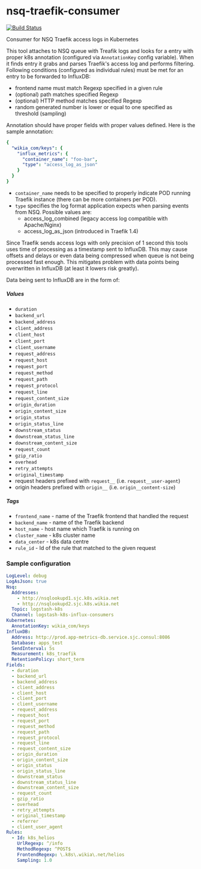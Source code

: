# nsq-traefik-consumer
[![Build Status](https://travis-ci.org/Wikia/nsq-traefik-consumer.svg?branch=master)](https://travis-ci.org/Wikia/nsq-traefik-consumer)

Consumer for NSQ Traefik access logs in Kubernetes

This tool attaches to NSQ queue with Treafik logs and looks for a entry with proper k8s annotation
(configured via `AnnotationKey` config variable). When it finds entry it grabs and parses Traefik's
access log and performs filtering. Following conditions (configured as individual rules) must be met for an entry to be forwarded to
InfluxDB:
* frontend name must match Regexp specified in a given rule
* (optional) path matches specified Regexp
* (optional) HTTP method matches specified Regexp
* random generated number is lower or equal to one specified as threshold (sampling)

Annotation should have proper fields with proper values defined. Here is the sample annotation:
```yaml
{
  "wikia_com/keys": {
    "influx_metrics": {
      "container_name": "foo-bar", 
      "type": "access_log_as_json"
    }
  }
}
```

* `container_name` needs to be specified to properly indicate POD running Traefik instance (there can be more containers per POD).
* `type` specifies the log format application expects when parsing events from NSQ. Possible values are:
    - access_log_combined (legacy access log compatible with Apache/Nginx)
    - access_log_as_json (introduced in Traefik 1.4)
 
Since Traefik sends access logs with only precision of 1 second this tools uses time of processing as
a timestamp sent to InfluxDB. This may cause offsets and delays or even data being compressed when
queue is not being processed fast enough. This mitigates problem with data points being overwritten in
InfluxDB (at least it lowers risk greatly).

Data being sent to InfluxDB are in the form of:

##### Values
* `duration`
* `backend_url`
* `backend_address`
* `client_address`
* `client_host`
* `client_port`
* `client_username`
* `request_address`
* `request_host`
* `request_port`
* `request_method`
* `request_path`
* `request_protocol`
* `request_line`
* `request_content_size`
* `origin_duration`
* `origin_content_size`
* `origin_status`
* `origin_status_line`
* `downstream_status`
* `downstream_status_line`
* `downstream_content_size`
* `request_count`
* `gzip_ratio`
* `overhead`
* `retry_attempts`
* `original_timestamp`
* request headers prefixed with `request__` (i.e. `request__user-agent`)
* origin headers prefixed with `origin__` (i.e. `origin__content-size`)

##### Tags
* `frontend_name` - name of the Traefik frontend that handled the request
* `backend_name` - name of the Traefik backend
* `host_name` - host name which Traefik is running on
* `cluster_name` - k8s cluster name
* `data_center` - k8s data centre
* `rule_id` - Id of the rule that matched to the given request

### Sample configuration
```yaml
LogLevel: debug
LogAsJson: true
Nsq:
  Addresses:
    - http://nsqlookupd1.sjc.k8s.wikia.net
    - http://nsqlookupd2.sjc.k8s.wikia.net
  Topic: logstash-k8s
  Channel: logstash-k8s-influx-consumers
Kubernetes:
  AnnotationKey: wikia_com/keys
InfluxDB:
  Address: http://prod.app-metrics-db.service.sjc.consul:8086
  Database: apps_test
  SendInterval: 5s
  Measurement: k8s_traefik
  RetentionPolicy: short_term
Fields:
  - duration
  - backend_url
  - backend_address
  - client_address
  - client_host
  - client_port
  - client_username
  - request_address
  - request_host
  - request_port
  - request_method
  - request_path
  - request_protocol
  - request_line
  - request_content_size
  - origin_duration
  - origin_content_size
  - origin_status
  - origin_status_line
  - downstream_status
  - downstream_status_line
  - downstream_content_size
  - request_count
  - gzip_ratio
  - overhead
  - retry_attempts
  - original_timestamp
  - referrer
  - client_user_agent
Rules:
  - Id: k8s_helios
    UrlRegexp: ^/info
    MethodRegexp: ^POST$
    FrontendRegexp: \.k8s\.wikia\.net/helios
    Sampling: 1.0
```
